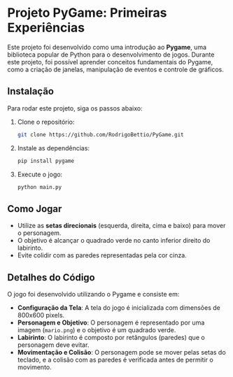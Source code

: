 # Projeto PyGame: Primeiras Experiências

Este projeto foi desenvolvido como uma introdução ao **Pygame**, uma biblioteca popular de Python para o desenvolvimento de jogos. Durante este projeto, foi possível aprender conceitos fundamentais do Pygame, como a criação de janelas, manipulação de eventos e controle de gráficos.

## Instalação

Para rodar este projeto, siga os passos abaixo:

1. Clone o repositório:

    ```bash
    git clone https://github.com/RodrigoBettio/PyGame.git
    ```

2. Instale as dependências:

    ```bash
    pip install pygame
    ```

3. Execute o jogo:

    ```bash
    python main.py
    ```

## Como Jogar

- Utilize as **setas direcionais** (esquerda, direita, cima e baixo) para mover o personagem.
- O objetivo é alcançar o quadrado verde no canto inferior direito do labirinto.
- Evite colidir com as paredes representadas pela cor cinza.

## Detalhes do Código

O jogo foi desenvolvido utilizando o Pygame e consiste em:

- **Configuração da Tela**: A tela do jogo é inicializada com dimensões de 800x600 pixels.
- **Personagem e Objetivo**: O personagem é representado por uma imagem (`mario.png`) e o objetivo é um quadrado verde.
- **Labirinto**: O labirinto é composto por retângulos (paredes) que o personagem deve evitar.
- **Movimentação e Colisão**: O personagem pode se mover pelas setas do teclado, e a colisão com as paredes é verificada antes de permitir o movimento.
